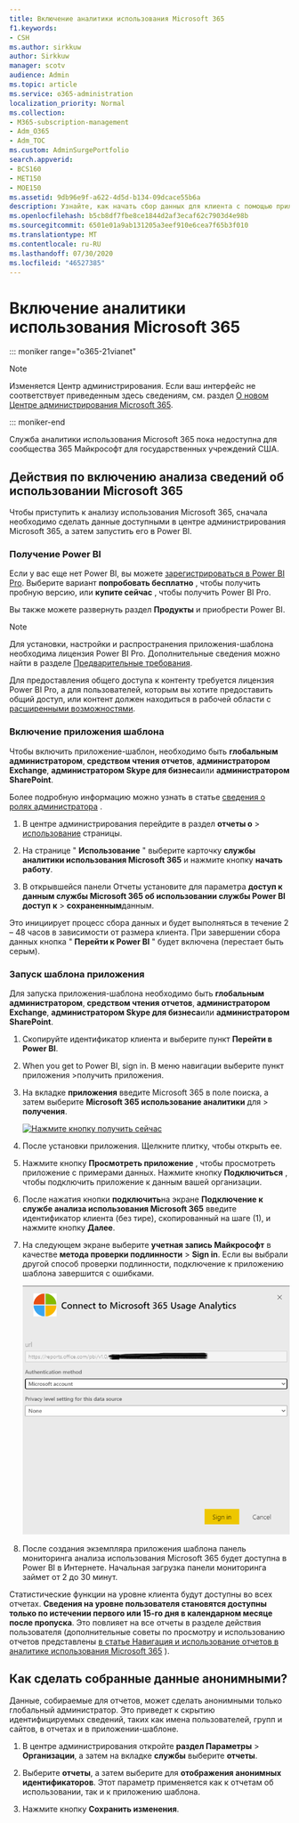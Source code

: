 ```yaml
---
title: Включение аналитики использования Microsoft 365
f1.keywords:
- CSH
ms.author: sirkkuw
author: Sirkkuw
manager: scotv
audience: Admin
ms.topic: article
ms.service: o365-administration
localization_priority: Normal
ms.collection:
- M365-subscription-management
- Adm_O365
- Adm_TOC
ms.custom: AdminSurgePortfolio
search.appverid:
- BCS160
- MET150
- MOE150
ms.assetid: 9db96e9f-a622-4d5d-b134-09dcace55b6a
description: Узнайте, как начать сбор данных для клиента с помощью приложения шаблона аналитики использования Microsoft 365 в Power BI.
ms.openlocfilehash: b5cb8df7fbe8ce1844d2af3ecaf62c7903d4e98b
ms.sourcegitcommit: 6501e01a9ab131205a3eef910e6cea7f65b3f010
ms.translationtype: MT
ms.contentlocale: ru-RU
ms.lasthandoff: 07/30/2020
ms.locfileid: "46527385"
---
```

# <a name="enable-microsoft-365-usage-analytics"></a>Включение аналитики использования Microsoft 365

::: moniker range="o365-21vianet"

> [!NOTE]
> Изменяется Центр администрирования. Если ваш интерфейс не соответствует приведенным здесь сведениям, см. раздел [О новом Центре администрирования Microsoft 365](https://docs.microsoft.com/microsoft-365/admin/microsoft-365-admin-center-preview?view=o365-21vianet).

::: moniker-end

Служба аналитики использования Microsoft 365 пока недоступна для сообщества 365 Майкрософт для государственных учреждений США.
  
## <a name="steps-to-enable-microsoft-365-usage-analytics"></a>Действия по включению анализа сведений об использовании Microsoft 365

Чтобы приступить к анализу использования Microsoft 365, сначала необходимо сделать данные доступными в центре администрирования Microsoft 365, а затем запустить его в Power BI.
  
### <a name="get-power-bi"></a>Получение Power BI

Если у вас еще нет Power BI, вы можете [зарегистрироваться в Power BI Pro](https://go.microsoft.com/fwlink/p/?linkid=845347). Выберите вариант **попробовать бесплатно** , чтобы получить пробную версию, или **купите сейчас** , чтобы получить Power BI Pro.
  
  
Вы также можете развернуть раздел **Продукты** и приобрести Power BI. 

> [!NOTE]
> Для установки, настройки и распространения приложения-шаблона необходима лицензия Power BI Pro. Дополнительные сведения можно найти в разделе [Предварительные требования](https://docs.microsoft.com/power-bi/service-template-apps-install-distribute?source=docs#prerequisites).

Для предоставления общего доступа к контенту требуется лицензия Power BI Pro, а для пользователей, которым вы хотите предоставить общий доступ, или контент должен находиться в рабочей области с [расширенными возможностями](https://docs.microsoft.com/power-bi/service-premium-what-is). 
  
### <a name="enable-the-template-app"></a>Включение приложения шаблона

Чтобы включить приложение-шаблон, необходимо быть **глобальным администратором**, **средством чтения отчетов**, **администратором Exchange**, **администратором Skype для бизнеса**или **администратором SharePoint**. 
  
Более подробную информацию можно узнать в статье [сведения о ролях администратора](../add-users/about-admin-roles.md) . 
  
1. В центре администрирования перейдите в раздел **отчеты о** \> <a href="https://go.microsoft.com/fwlink/p/?linkid=2074756" target="_blank">использование</a> страницы. 
    
2. На странице " **Использование** " выберите карточку **службы аналитики использования Microsoft 365** и нажмите кнопку **начать работу**.
    
3. В открывшейся панели Отчеты установите для параметра **доступ к данным службы Microsoft 365 об использовании службы Power BI доступ** **к** \> **сохраненным**данным. 
  
Это инициирует процесс сбора данных и будет выполняться в течение 2 – 48 часов в зависимости от размера клиента. При завершении сбора данных кнопка " **Перейти к Power BI** " будет включена (перестает быть серым). 
    
### <a name="initiate-the-template-app"></a>Запуск шаблона приложения

Для запуска приложения-шаблона необходимо быть **глобальным администратором**, **средством чтения отчетов**, **администратором Exchange**, **администратором Skype для бизнеса**или **администратором SharePoint**. 
  
1. Скопируйте идентификатор клиента и выберите пункт **Перейти в Power BI**.
    
2.  When you get to Power BI, sign in. В меню навигации выберите пункт приложения >получить приложения.    
  
3. На вкладке **приложения** введите Microsoft 365 в поле поиска, а затем выберите **Microsoft 365 использование аналитики** для \> **получения**.

    [![Нажмите кнопку получить сейчас](../../media/78102250-9874-4a32-8365-436f13560b52.png)](https://app.powerbi.com/groups/me/getapps/services/cia_microsoft365.microsoft-365-usage-analytics)
    
4.  После установки приложения. Щелкните плитку, чтобы открыть ее.

5.  Нажмите кнопку **Просмотреть приложение** , чтобы просмотреть приложение с примерами данных. Нажмите кнопку **Подключиться** , чтобы подключить приложение к данным вашей организации.

6.  После нажатия кнопки **подключить**на экране **Подключение к службе анализа использования Microsoft 365** введите идентификатор клиента (без тире), скопированный на шаге (1), и нажмите кнопку **Далее**.
    
7. На следующем экране выберите **учетная запись Майкрософт** в качестве **метода проверки подлинности** \> **Sign in**. Если вы выбрали другой способ проверки подлинности, подключение к приложению шаблона завершится с ошибками.
    
    ![Выбор учетной записи Майкрософт в качестве метода проверки подлинности](../../media/ab6f0463-c3f7-4088-a605-67c699fa86ad.png)
  
8. После создания экземпляра приложения шаблона панель мониторинга анализа использования Microsoft 365 будет доступна в Power BI в Интернете. Начальная загрузка панели мониторинга займет от 2 до 30 минут.
  
Статистические функции на уровне клиента будут доступны во всех отчетах. **Сведения на уровне пользователя становятся доступны только по истечении первого или 15-го дня в календарном месяце после пропуска**. Это повлияет на все отчеты в разделе действия пользователя (дополнительные советы по просмотру и использованию отчетов представлены [в статье Навигация и использование отчетов в аналитике использования Microsoft 365](navigate-and-utilize-reports.md) ).
    
## <a name="make-the-collected-data-anonymous"></a>Как сделать собранные данные анонимными?

Данные, собираемые для отчетов, может сделать анонимными только глобальный администратор. Это приведет к скрытию идентифицируемых сведений, таких как имена пользователей, групп и сайтов, в отчетах и в приложении-шаблоне.
  
1. В центре администрирования откройте **раздел Параметры** \> **Организации**, а затем на вкладке **службы** выберите **отчеты**.
    
2. Выберите **отчеты**, а затем выберите для **отображения анонимных идентификаторов**. Этот параметр применяется как к отчетам об использовании, так и к приложению шаблона.
  
3. Нажмите кнопку **Сохранить изменения**.
